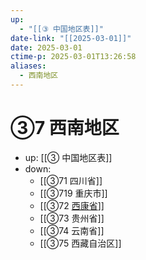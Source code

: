 ```yaml
---
up:
  - "[[③ 中国地区表]]"
date-link: "[[2025-03-01]]"
date: 2025-03-01
ctime-p: 2025-03-01T13:26:58
aliases:
  - 西南地区
---
```


# ③7 西南地区

- up: [[③ 中国地区表]]
- down:	
	- [[③71 四川省]]
	- [[③719 重庆市]]
	- [[③72 [西康省](1928-1955)]]
	- [[③73 贵州省]]
	- [[③74 云南省]]
	- [[③75 西藏自治区]]
	
